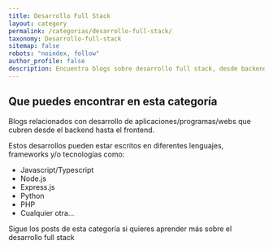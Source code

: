 ```yaml
---
title: Desarrollo Full Stack
layout: category
permalink: /categorias/desarrollo-full-stack/
taxonomy: Desarrollo-full-stack
sitemap: false
robots: "noindex, follow"
author_profile: false
description: Encuentra blogs sobre desarrollo full stack, desde backend a frontend, usando lenguajes y tecnologías como JavaScript, Node.js, Python y más.
---
```

## Que puedes encontrar en esta categoría

Blogs relacionados con desarrollo de aplicaciones/programas/webs que cubren desde el backend hasta el frontend.

Estos desarrollos pueden estar escritos en diferentes lenguajes, frameworks y/o tecnologías como:

* Javascript/Typescript
* Node.js
* Express.js
* Python
* PHP
* Cualquier otra...

Sigue los posts de esta categoría si quieres aprender más sobre el desarrollo full stack